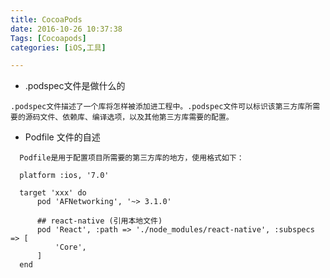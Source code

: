 ```yaml
---
title: CocoaPods
date: 2016-10-26 10:37:38
Tags: [Cocoapods]
categories: [iOS,工具]

---
```




* .podspec文件是做什么的

```
.podspec文件描述了一个库将怎样被添加进工程中。.podspec文件可以标识该第三方库所需要的源码文件、依赖库、编译选项，以及其他第三方库需要的配置。
```

* Podfile 文件的自述

```
  Podfile是用于配置项目所需要的第三方库的地方，使用格式如下：

  platform :ios, '7.0'

  target 'xxx' do
      pod 'AFNetworking', '~> 3.1.0'

      ## react-native (引用本地文件)
      pod 'React', :path => './node_modules/react-native', :subspecs => [
          'Core',
      ]
  end
```

  ​
